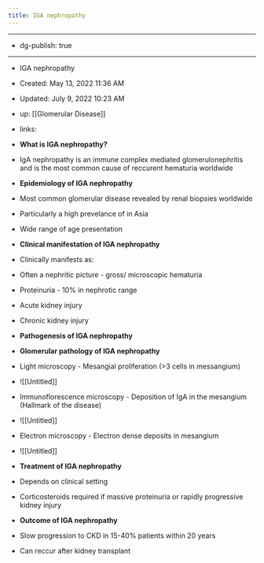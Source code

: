 ```yaml
---
title: IGA nephropathy
---
```


- --

- dg-publish: true

- --

- IGA nephropathy

- Created: May 13, 2022 11:36 AM

- Updated: July 9, 2022 10:23 AM

- up: [[Glomerular Disease]] 

- links:

- **What is IGA nephropathy?**

- IgA nephropathy is an immune complex mediated glomerulonephritis and is the most common cause of reccurent hematuria worldwide

- **Epidemiology of IGA nephropathy**

- Most common glomerular disease revealed by renal biopsies worldwide

- Particularly a high prevelance of in Asia

- Wide range of age presentation

- **Clinical manifestation of IGA nephropathy**

- Clinically manifests as:

- Often a nephritic picture - gross/ microscopic hematuria

- Proteinuria - 10% in nephrotic range

- Acute kidney injury

- Chronic kidney injury

- **Pathogenesis of IGA nephropathy**

- **Glomerular pathology of IGA nephropathy**

- Light microscopy - Mesangial proliferation (>3 cells in messangium)

- ![[Untitled]]

- Immunoflorescence microscopy - Deposition of IgA in the mesangium (Hallmark of the disease)

- ![[Untitled]]

- Electron microscopy - Electron dense deposits in mesangium

- ![[Untitled]]

- **Treatment of IGA nephropathy**

- Depends on clinical setting

- Corticosteroids required if massive proteinuria or rapidly progressive kidney injury

- **Outcome of IGA nephropathy**

- Slow progression to CKD in 15-40% patients within 20 years

- Can reccur after kidney transplant
